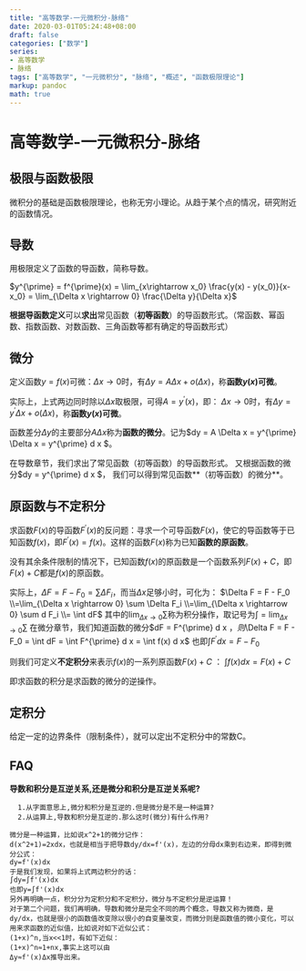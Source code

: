```yaml
---
title: "高等数学-一元微积分-脉络"
date: 2020-03-01T05:24:48+08:00
draft: false
categories: ["数学"]
series:
- 高等数学
- 脉络
tags: ["高等数学", "一元微积分", "脉络", "概述", "函数极限理论"] 
markup: pandoc
math: true
---
```


# 高等数学-一元微积分-脉络

## 极限与函数极限

微积分的基础是函数极限理论，也称无穷小理论。从趋于某个点的情况，研究附近的函数情况。

## 导数

用极限定义了函数的导函数，简称导数。

$y^{\prime} = f^{\prime}(x) = \lim_{x\rightarrow x_0} \frac{y(x) - y(x_0)}{x-x_0} = \lim_{\Delta x \rightarrow 0} \frac{\Delta y}{\Delta x}$

**根据导函数定义**可以**求出**常见函数（**初等函数**）的导函数形式。（常函数、幂函数、指数函数、对数函数、三角函数等都有确定的导函数形式）

## 微分

定义函数$y=f(x)$可微：$\Delta x \rightarrow 0$时，有$\Delta y = A \Delta x + o(\Delta x)$，称**函数$y(x)$可微**。

实际上，上式两边同时除以$\Delta x$取极限，可得$A = y^{\prime}(x)$，即：
$\Delta x \rightarrow 0$时，有$\Delta y = y^{\prime} \Delta x + o(\Delta x)$，称**函数$y(x)$可微**。

函数差分$\Delta y$的主要部分$A \Delta x$称为**函数的微分**。记为$dy = A \Delta x = y^{\prime} \Delta x = y^{\prime} d x $。

在导数章节，我们求出了常见函数（初等函数）的导函数形式。
又根据函数的微分$dy = y^{\prime} d x $，
我们可以得到常见函数**（初等函数）的微分**。

## 原函数与不定积分

求函数$F(x)$的导函数$F^{\prime}(x)$的反问题：寻求一个可导函数$F(x)$，使它的导函数等于已知函数$f(x)$，即$F^{\prime}(x) = f(x)$。这样的函数$F(x)$称为已知**函数的原函数**。

没有其余条件限制的情况下，已知函数$f(x)$的原函数是一个函数系列$F(x)+C$，即$F(x)+C$都是$f(x)$的原函数。

实际上，$\Delta F = F - F_0 = \sum \Delta F_i$，而当$\Delta x$足够小时，可化为：
$\Delta F = F - F_0 \\=\lim_{\Delta x \rightarrow 0} \sum \Delta F_i \\=\lim_{\Delta x \rightarrow 0} \sum d F_i \\= \int dF$
其中的$\lim_{\Delta x \rightarrow 0} \sum$称为积分操作，取记号为$\int = \lim_{\Delta x \rightarrow 0} \sum$
在微分章节，我们知道函数的微分$dF = F^{\prime} d x $，
则$\Delta F = F - F_0 = \int dF = \int F^{\prime} d x = \int f(x) d x$
也即$\int F^{\prime} d x = F - F_0$

则我们可定义**不定积分**来表示$f(x)$的一系列原函数$F(x)+C$     ：
 $\int f(x)dx = F(x) + C$

即求函数的积分是求函数的微分的逆操作。

## 定积分

给定一定的边界条件（限制条件），就可以定出不定积分中的常数C。

## FAQ

**导数和积分是互逆关系,还是微分和积分是互逆关系呢?**

```
  1.从字面意思上,微分和积分是互逆的.但是微分是不是一种运算? 
  2.从运算上,导数和积分是互逆的.那么这时(微分)有什么作用?
```

```
微分是一种运算，比如说x^2+1的微分记作：
d(x^2+1)=2xdx，也就是相当于把导数dy/dx=f'(x)，左边的分母dx乘到右边来，即得到微分公式：
dy=f'(x)dx
于是我们发现，如果将上式两边积分的话：
∫dy=∫f'(x)dx
也即y=∫f'(x)dx
另外再明确一点，积分分为定积分和不定积分，微分与不定积分是逆运算！
对于第二个问题，我们再明确，导数和微分是完全不同的两个概念，导数又称为微商，是dy/dx，也就是很小的函数值改变除以很小的自变量改变，而微分则是函数值的微小变化，可以用来求函数的近似值，比如说对如下近似公式：
(1+x)^n,当x<<1时，有如下近似：
(1+x)^n≈1+nx,事实上这可以由
Δy≈f'(x)Δx推导出来。
```

